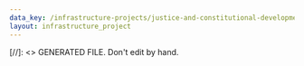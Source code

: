 ```yaml
---
data_key: /infrastructure-projects/justice-and-constitutional-development-durban-high-court
layout: infrastructure_project
---
```

[//]: <> GENERATED FILE. Don't edit by hand.